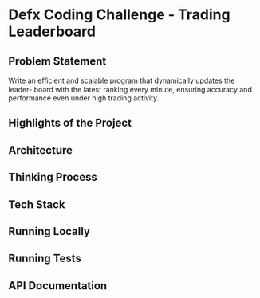 # Defx Coding Challenge - Trading Leaderboard
## Problem Statement
Write an eﬀicient and scalable program that dynamically updates the leader- board with the latest ranking every minute, 
ensuring accuracy and performance even under high trading activity.
## Highlights of the Project
## Architecture
## Thinking Process
## Tech Stack
## Running Locally
## Running Tests
## API Documentation